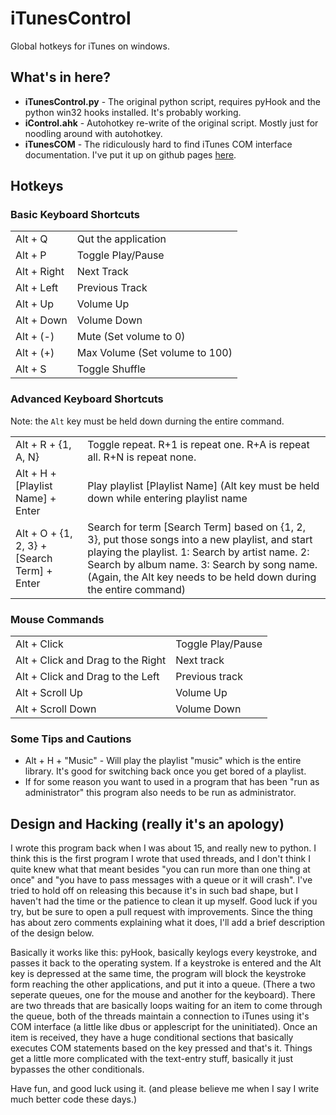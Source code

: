 iTunesControl
=====

Global hotkeys for iTunes on windows.

## What's in here?

* __iTunesControl.py__ - The original python script, requires pyHook and the python
win32 hooks installed. It's probably working.
* __iControl.ahk__ - Autohotkey re-write of the original script. Mostly just for noodling
around with autohotkey.
* __iTunesCOM__ - The ridiculously hard to find iTunes COM interface documentation. I've
put it up on github pages [here](joshkunz.github.com/iTunesControl).

## Hotkeys

### Basic Keyboard Shortcuts

<table>
    <tr>
        <td>Alt + Q</td>
        <td>Qut the application</td>
    <tr>
        <td>Alt + P</td>
        <td>Toggle Play/Pause</td>
    </tr>
    <tr>
        <td>Alt + Right</td>
        <td>Next Track</td>
    </tr>
    <tr>
        <td>Alt + Left</td>
        <td>Previous Track</td>
    </tr>
    <tr>
        <td>Alt + Up</td>
        <td>Volume Up</td>
    </tr>
    <tr>
        <td>Alt + Down</td>
        <td>Volume Down</td>
    </tr>
    <tr>
        <td>Alt + (-)</td>
        <td>Mute (Set volume to 0)</td>
    </tr>
    <tr>
        <td>Alt + (+)</td>
        <td>Max Volume (Set volume to 100)</td>
    </tr>
    <tr>
        <td>Alt + S</td>
        <td>Toggle Shuffle</td>
    </tr>
</table>

### Advanced Keyboard Shortcuts

Note: the `Alt` key must be held down durning the 
entire command.

<table>
    <tr>
        <td>Alt + R + {1, A, N}</td>
        <td>Toggle repeat. R+1 is repeat one. R+A is repeat
        all. R+N is repeat none.</td>
    </tr>
    <tr>
        <td>Alt + H + [Playlist Name] + Enter</td>
        <td>Play playlist [Playlist Name] (Alt key must be held
        down while entering playlist name</td>
    </tr>
    <tr>
        <td>Alt + O + {1, 2, 3} + [Search Term] + Enter</td>
        <td>Search for term [Search Term] based on {1, 2, 3},
        put those songs into a new playlist, and start playing
        the playlist. 1: Search by artist name. 2: Search by
        album name. 3: Search by song name. (Again, the Alt key
        needs to be held down during the entire command)</td>
    </tr>
</table>

### Mouse Commands

<table>
    <tr>
        <td>Alt + Click</td>
        <td>Toggle Play/Pause</td>
    </tr>
    <tr>
        <td>Alt + Click and Drag to the Right</td>
        <td>Next track</td>
    </tr>
    <tr>
        <td>Alt + Click and Drag to the Left</td>
        <td>Previous track</td>
    </tr>
    <tr>
        <td>Alt + Scroll Up</td>
        <td>Volume Up</td>
    </tr>
    <tr>
        <td>Alt + Scroll Down</td>
        <td>Volume Down</td>
    </tr>
</table>

### Some Tips and Cautions

* Alt + H + "Music" - Will play the playlist "music" which is the
entire library. It's good for switching back once you get bored of
a playlist.
* If for some reason you want to used in a program that has
been "run as administrator" this program also needs to be run as
administrator.

## Design and Hacking (really it's an apology)

I wrote this program back when I was about 15, and really new to python.
I think this is the first program I wrote that used threads, and I don't
think I quite knew what that meant besides "you can run more than one
thing at once" and "you have to pass messages with a queue or it will
crash". I've tried to hold off on releasing this because it's in such 
bad shape, but I haven't had the time or the patience to clean it
up myself. Good luck if you try, but be sure to open a pull request
with improvements. Since the thing has about zero comments explaining
what it does, I'll add a brief description of the design below.

Basically it works like this: pyHook, basically keylogs every keystroke,
and passes it back to the operating system. If a keystroke is entered
and the Alt key is depressed at the same time, the program will
block the keystroke form reaching the other applications, and put it
into a queue. (There a two seperate queues, one for the mouse and another
for the keyboard). There are two threads that are basically loops waiting
for an item to come through the queue, both of the threads maintain a 
connection to iTunes using it's COM interface (a little like dbus or
applescript for the uninitiated). Once an item is received, they have
a huge conditional sections that basically executes COM statements
based on the key pressed and that's it. Things get a little more complicated
with the text-entry stuff, basically it just bypasses the other conditionals.

Have fun, and good luck using it. (and please believe me when I say I write
much better code these days.)
